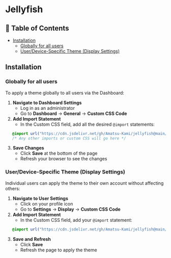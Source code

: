 # Jellyfish

## 📑 Table of Contents

  - [Installation](#installation)
    - [Globally for all users](#globally-for-all-users)
    - [User/Device-Specific Theme (Display Settings)](#userdevice-specific-theme-display-settings)

## Installation

### Globally for all users


To apply a theme globally to all users via the Dashboard:

1.  **Navigate to Dashboard Settings**
    -   Log in as an administrator
    -   Go to **Dashboard** → **General** → **Custom CSS Code**
2.  **Add Import Statement**
    -   In the Custom CSS field, add all the desired `@import` statements:

```css
   @import url("https://cdn.jsdelivr.net/gh/Amatsu-Kami/jellyfish@main/loginPage.css");
   /* Any other imports or custom CSS will go here */
```
3.  **Save Changes**
    -   Click **Save** at the bottom of the page
    -   Refresh your browser to see the changes

### User/Device-Specific Theme (Display Settings)

Individual users can apply the theme to their own account without affecting others:

1.  **Navigate to User Settings**
    -   Click on your profile icon
    -   Go to **Settings** → **Display** → **Custom CSS Code**
2.  **Add Import Statement**
    -   In the Custom CSS field, add your `@import` statement:


```css
   @import url("https://cdn.jsdelivr.net/gh/Amatsu-Kami/jellyfish@main/loginPage.css");
```

3.  **Save and Refresh**
    -   Click **Save**
    -   Refresh the page to apply the theme
